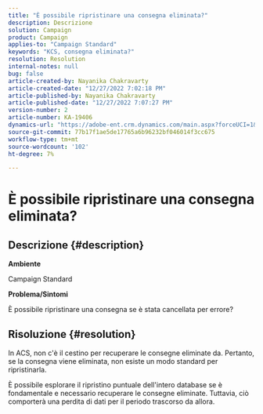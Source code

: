 ```yaml
---
title: "È possibile ripristinare una consegna eliminata?"
description: Descrizione
solution: Campaign
product: Campaign
applies-to: "Campaign Standard"
keywords: "KCS, consegna eliminata?"
resolution: Resolution
internal-notes: null
bug: false
article-created-by: Nayanika Chakravarty
article-created-date: "12/27/2022 7:02:18 PM"
article-published-by: Nayanika Chakravarty
article-published-date: "12/27/2022 7:07:27 PM"
version-number: 2
article-number: KA-19406
dynamics-url: "https://adobe-ent.crm.dynamics.com/main.aspx?forceUCI=1&pagetype=entityrecord&etn=knowledgearticle&id=2a233af7-1886-ed11-81ac-6045bd006079"
source-git-commit: 77b17f1ae5de17765a6b96232bf046014f3cc675
workflow-type: tm+mt
source-wordcount: '102'
ht-degree: 7%

---
```


# È possibile ripristinare una consegna eliminata?

## Descrizione {#description}


<b>Ambiente</b>

Campaign Standard

<b>Problema/Sintomi</b>

È possibile ripristinare una consegna se è stata cancellata per errore?


## Risoluzione {#resolution}


In ACS, non c&#39;è il cestino per recuperare le consegne eliminate da. Pertanto, se la consegna viene eliminata, non esiste un modo standard per ripristinarla.

È possibile esplorare il ripristino puntuale dell&#39;intero database se è fondamentale e necessario recuperare le consegne eliminate. Tuttavia, ciò comporterà una perdita di dati per il periodo trascorso da allora.
